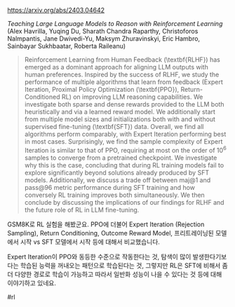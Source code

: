 https://arxiv.org/abs/2403.04642

*Teaching Large Language Models to Reason with Reinforcement Learning* (Alex Havrilla, Yuqing Du, Sharath Chandra Raparthy, Christoforos Nalmpantis, Jane Dwivedi-Yu, Maksym Zhuravinskyi, Eric Hambro, Sainbayar Sukhbaatar, Roberta Raileanu)

> Reinforcement Learning from Human Feedback (\textbf{RLHF}) has emerged as a dominant approach for aligning LLM outputs with human preferences. Inspired by the success of RLHF, we study the performance of multiple algorithms that learn from feedback (Expert Iteration, Proximal Policy Optimization (\textbf{PPO}), Return-Conditioned RL) on improving LLM reasoning capabilities. We investigate both sparse and dense rewards provided to the LLM both heuristically and via a learned reward model. We additionally start from multiple model sizes and initializations both with and without supervised fine-tuning (\textbf{SFT}) data. Overall, we find all algorithms perform comparably, with Expert Iteration performing best in most cases. Surprisingly, we find the sample complexity of Expert Iteration is similar to that of PPO, requiring at most on the order of $10^6$ samples to converge from a pretrained checkpoint. We investigate why this is the case, concluding that during RL training models fail to explore significantly beyond solutions already produced by SFT models. Additionally, we discuss a trade off between maj@1 and pass@96 metric performance during SFT training and how conversely RL training improves both simultaneously. We then conclude by discussing the implications of our findings for RLHF and the future role of RL in LLM fine-tuning.

GSM8K로 RL 실험을 해봤군요. PPO에 더불어 Expert Iteration (Rejection Sampling), Return Conditioning, Outcome Reward Model, 프리트레이닝된 모델에서 시작 vs SFT 모델에서 시작 등에 대해서 비교했습니다.

Expert Iteration이 PPO와 동등한 수준으로 작동한다는 것, 탐색이 많이 발생한다기보다는 학습된 능력을 꺼내오는 패턴으로 학습된다는 것, 그렇지만 RL은 SFT에 비해서 좀 더 다양한 경로로 학습이 가능하고 따라서 일반화 성능이 나을 수 있다는 것 등에 대해 이야기하고 있네요.

#rl 